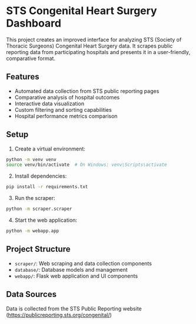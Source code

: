 # STS Congenital Heart Surgery Dashboard

This project creates an improved interface for analyzing STS (Society of Thoracic Surgeons) Congenital Heart Surgery data. It scrapes public reporting data from participating hospitals and presents it in a user-friendly, comparative format.

## Features

- Automated data collection from STS public reporting pages
- Comparative analysis of hospital outcomes
- Interactive data visualization
- Custom filtering and sorting capabilities
- Hospital performance metrics comparison

## Setup

1. Create a virtual environment:
```bash
python -m venv venv
source venv/bin/activate  # On Windows: venv\Scripts\activate
```

2. Install dependencies:
```bash
pip install -r requirements.txt
```

3. Run the scraper:
```bash
python -m scraper.scraper
```

4. Start the web application:
```bash
python -m webapp.app
```

## Project Structure

- `scraper/`: Web scraping and data collection components
- `database/`: Database models and management
- `webapp/`: Flask web application and UI components

## Data Sources

Data is collected from the STS Public Reporting website (https://publicreporting.sts.org/congenital/)
